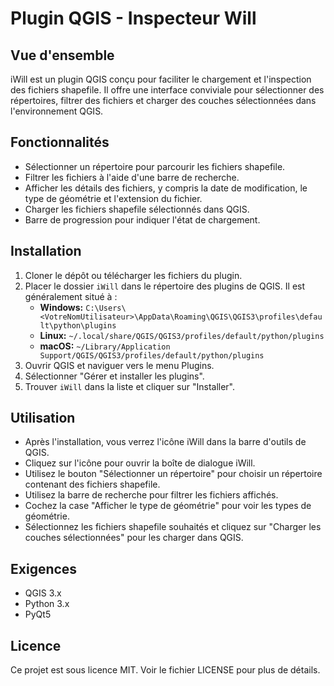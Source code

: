 # Plugin QGIS - Inspecteur Will

## Vue d'ensemble
iWill est un plugin QGIS conçu pour faciliter le chargement et l'inspection des fichiers shapefile. Il offre une interface conviviale pour sélectionner des répertoires, filtrer des fichiers et charger des couches sélectionnées dans l'environnement QGIS.

## Fonctionnalités
- Sélectionner un répertoire pour parcourir les fichiers shapefile.
- Filtrer les fichiers à l'aide d'une barre de recherche.
- Afficher les détails des fichiers, y compris la date de modification, le type de géométrie et l'extension du fichier.
- Charger les fichiers shapefile sélectionnés dans QGIS.
- Barre de progression pour indiquer l'état de chargement.

## Installation
1. Cloner le dépôt ou télécharger les fichiers du plugin.
2. Placer le dossier `iWill` dans le répertoire des plugins de QGIS. Il est généralement situé à :
   - **Windows:** `C:\Users\<VotreNomUtilisateur>\AppData\Roaming\QGIS\QGIS3\profiles\default\python\plugins`
   - **Linux:** `~/.local/share/QGIS/QGIS3/profiles/default/python/plugins`
   - **macOS:** `~/Library/Application Support/QGIS/QGIS3/profiles/default/python/plugins`
3. Ouvrir QGIS et naviguer vers le menu Plugins.
4. Sélectionner "Gérer et installer les plugins".
5. Trouver `iWill` dans la liste et cliquer sur "Installer".

## Utilisation
- Après l'installation, vous verrez l'icône iWill dans la barre d'outils de QGIS.
- Cliquez sur l'icône pour ouvrir la boîte de dialogue iWill.
- Utilisez le bouton "Sélectionner un répertoire" pour choisir un répertoire contenant des fichiers shapefile.
- Utilisez la barre de recherche pour filtrer les fichiers affichés.
- Cochez la case "Afficher le type de géométrie" pour voir les types de géométrie.
- Sélectionnez les fichiers shapefile souhaités et cliquez sur "Charger les couches sélectionnées" pour les charger dans QGIS.

## Exigences
- QGIS 3.x
- Python 3.x
- PyQt5

## Licence
Ce projet est sous licence MIT. Voir le fichier LICENSE pour plus de détails.